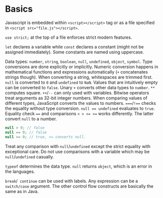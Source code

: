 # Basics

Javascript is embedded within `<script></script>` tag or as a file specified in `<script src="file.js"></script>`.

`use strict;` at the top of a file enforces strict modern features.

`let` declares a variable while `const` declares a constant (might not be assigned immediately). Some constants are named using uppercase.

Data types: `number`, `string`, `boolean`, `null`, `undefined`, `object`, `symbol`. Type conversions are done explicitly or implicitly. Numeric conversion happens in mathematical functions and expressions automatically (`+` concatenates strings though). When converting a string, whitespaces are trimmed first. `null` is converted to `0` and `undefined` to `NaN`. Values that are intuitively empty can be converted to `false`. Unary `+` converts other data types to `number`. `**` computes square. `++`/`--` can only used with variables. Bitwise operators treat arguments as 32-bit integer numbers. When comparing values of different types, JavaScript converts the values to numbers. `===`/`!==` checks the equality without type conversion. `null == undefined` evaluates to `true`. Equality check `==` and comparisons `< > <= >=` works differently. The latter convert `null` to a number. 

```javascript
null > 0; // false
null == 0; // false
null >= 0; // true, >= converts null.
```

Treat any comparison with `null`/`undefined` except the strict equality with exceptional care. Do not use comparisons with a variable which may be `null`/`undefined` casually.

`typeof` determines the data type. `null` returns `object`, which is an error in the languages.

`break`/` continue` can be used with labels. Any expression can be a `switch/case` argument. The other control flow constructs are basically the same as in Java.

